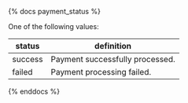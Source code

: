 {% docs payment_status %}
	
One of the following values: 

| status         | definition                                       |
|----------------|--------------------------------------------------|
| success        | Payment successfully processed.                  |
| failed         | Payment processing failed.                       |

{% enddocs %}